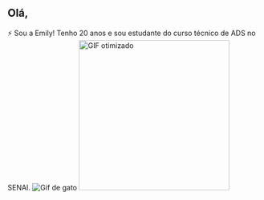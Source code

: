 ## Olá,
⚡ Sou a Emily! Tenho 20 anos e sou estudante do curso técnico de ADS no SENAI.
![Gif de gato](https://media1.tenor.com/m/XPRG-4ujVMIAAAAd/cat-work-in-progress.gif)
<img src="URL_DO_GIF" width="300" alt="GIF otimizado">

<!--
**EmilySouza22/EmilySouza22** is a ✨ _special_ ✨ repository because its `README.md` (this file) appears on your GitHub profile.

Here are some ideas to get you started:

- 🔭 I’m currently working on ...
- 🌱 I’m currently learning ...
- 👯 I’m looking to collaborate on ...
- 🤔 I’m looking for help with ...
- 💬 Ask me about ...
- 📫 How to reach me: ...
- 😄 Pronouns: ...
- ⚡ Fun fact: ...
-->



